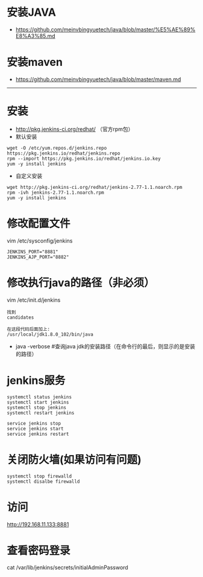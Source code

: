 # 安装JAVA
- https://github.com/meinvbingyuetech/java/blob/master/%E5%AE%89%E8%A3%85.md
# 安装maven
- https://github.com/meinvbingyuetech/java/blob/master/maven.md
-----------------
# 安装
- http://pkg.jenkins-ci.org/redhat/ （官方rpm包）
- 默认安装
```
wget -O /etc/yum.repos.d/jenkins.repo https://pkg.jenkins.io/redhat/jenkins.repo
rpm --import https://pkg.jenkins.io/redhat/jenkins.io.key
yum -y install jenkins
```
- 自定义安装
```
wget http://pkg.jenkins-ci.org/redhat/jenkins-2.77-1.1.noarch.rpm
rpm -ivh jenkins-2.77-1.1.noarch.rpm
yum -y install jenkins
```

# 修改配置文件
vim /etc/sysconfig/jenkins
```
JENKINS_PORT="8881"
JENKINS_AJP_PORT="8882"
```

# 修改执行java的路径（非必须）
vim /etc/init.d/jenkins
```
找到
candidates

在这段代码后面加上:
/usr/local/jdk1.8.0_102/bin/java
```
- java -verbose #查询java jdk的安装路径（在命令行的最后，则显示的是安装的路径）
# jenkins服务
```
systemctl status jenkins
systemctl start jenkins
systemctl stop jenkins
systemctl restart jenkins

service jenkins stop
service jenkins start
service jenkins restart
```

# 关闭防火墙(如果访问有问题)
```
systemctl stop firewalld
systemctl disalbe firewalld
```

# 访问
http://192.168.11.133:8881

# 查看密码登录
cat /var/lib/jenkins/secrets/initialAdminPassword

